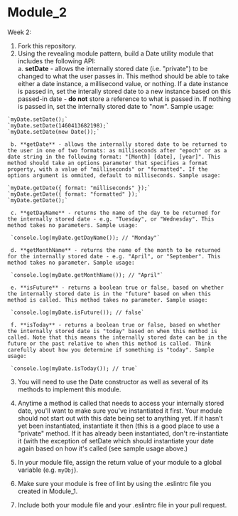 # Module_2

Week 2:

  1. Fork this repository.
  2. Using the revealing module pattern, build a Date utility module that includes the following API:  
     a. **setDate** - allows the internally stored date (i.e. "private") to be changed to what the user passes in. This method should be able to take either a date instance, a millisecond value, or nothing. If a date instance is passed in, set the interally stored date to a new instance based on this passed-in date - **do not** store a reference to what is passed in. If nothing is passed in, set the internally stored date to "now". Sample usage:  

    `myDate.setDate();`  
    `myDate.setDate(1460413682198);`  
    `myDate.setDate(new Date());`
    
     b. **getDate** - allows the internally stored date to be returned to the user in one of two formats: as milliseconds after "epoch" or as a date string in the following format: "[Month] [date], [year]". This method should take an options parameter that specifies a format property, with a value of "milliseconds" or "formatted". If the options argument is ommited, default to milliseconds. Sample usage:  

    `myDate.getDate({ format: "milliseconds" });`  
    `myDate.getDate({ format: "formatted" });`  
    `myDate.getDate();`  
    
     c. **getDayName** - returns the name of the day to be returned for the internally stored date - e.g. "Tuesday", or "Wednesday". This method takes no parameters. Sample usage:  
     
     `console.log(myDate.getDayName()); // "Monday"`
     
     d. **getMonthName** - returns the name of the month to be returned for the internally stored date - e.g. "April", or "September". This method takes no parameter. Sample usage:  
     
     `console.log(myDate.getMonthName()); // "April"`
     
     e. **isFuture** - returns a boolean true or false, based on whether the internally stored date is in the "future" based on when this method is called. This method takes no parameter. Sample usage:  
     
     `console.log(myDate.isFuture()); // false`
     
     f. **isToday** - returns a boolean true or false, based on whether the internally stored date is "today" based on when this method is called. Note that this means the internally stored date can be in the future or the past relative to when this method is called. Think carefully about how you determine if something is "today". Sample usage:  
     
     `console.log(myDate.isToday()); // true`
     
  3. You will need to use the Date constructor as well as several of its methods to implement this module.
  4. Anytime a method is called that needs to access your internally stored date, you'll want to make sure you've instantiated it first. Your module should not start out with this date being set to anything yet. If it hasn't yet been instantiated, instantiate it then (this is a good place to use a "private" method. If it has already been instantiated, don't re-instantiate it (with the exception of setDate which should instantiate your date again based on how it's called (see sample usage above.)
  
  5. In your module file, assign the return value of your module to a global variable (e.g. `myObj`). 
  
  6. Make sure your module is free of lint by using the .eslintrc file you created in Module_1. 
  
  7. Include both your module file and your .eslintrc file in your pull request.
